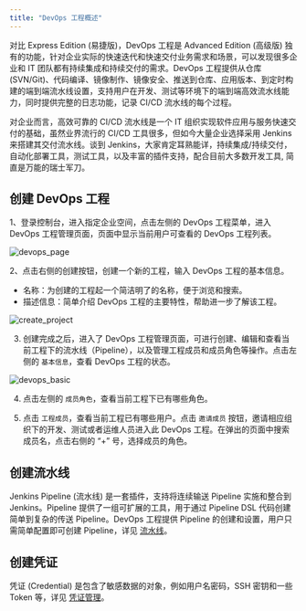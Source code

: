 ```yaml
---
title: "DevOps 工程概述"
---
```


对比 Express Edition (易捷版)，DevOps 工程是 Advanced Edition (高级版) 独有的功能，针对企业实际的快速迭代和快速交付业务需求和场景，可以发现很多企业和 IT 团队都有持续集成和持续交付的需求。DevOps 工程提供从仓库 (SVN/Git)、代码编译、镜像制作、镜像安全、推送到仓库、应用版本、到定时构建的端到端流水线设置，支持用户在开发、测试等环境下的端到端高效流水线能力，同时提供完整的日志功能，记录 CI/CD 流水线的每个过程。

对企业而言，高效可靠的 CI/CD 流水线是一个 IT 组织实现软件应用与服务快速交付的基础，虽然业界流行的 CI/CD 工具很多，但如今大量企业选择采用 Jenkins 来搭建其交付流水线。谈到 Jenkins，大家肯定耳熟能详，持续集成/持续交付，自动化部署工具，测试工具，以及丰富的插件支持，配合目前大多数开发工具, 简直是万能的瑞士军刀。


## 创建 DevOps 工程

1、登录控制台，进入指定企业空间，点击左侧的 DevOps 工程菜单，进入 DevOps 工程管理页面，页面中显示当前用户可查看的 DevOps 工程列表。 

![devops_page](/devops_page.png)

2、点击右侧的创建按钮，创建一个新的工程，输入 DevOps 工程的基本信息。

- 名称：为创建的工程起一个简洁明了的名称，便于浏览和搜索。
- 描述信息：简单介绍 DevOps 工程的主要特性，帮助进一步了解该工程。

![create_project](/devops_create_project.png)

3. 创建完成之后，进入了 DevOps 工程管理页面，可进行创建、编辑和查看当前工程下的流水线（Pipeline），以及管理工程成员和成员角色等操作。点击左侧的 `基本信息`，查看 DevOps 工程的状态。

![devops_basic](/devops_basic.png)
   
4. 点击左侧的 `成员角色`，查看当前工程下已有哪些角色。 

5. 点击 `工程成员`，查看当前工程已有哪些用户。点击 `邀请成员` 按钮，邀请相应组织下的开发、测试或者运维人员进入此 DevOps 工程。在弹出的页面中搜索成员名，点击右侧的 “+” 号，选择成员的角色。

## 创建流水线

Jenkins Pipeline (流水线) 是一套插件，支持将连续输送 Pipeline 实施和整合到 Jenkins。Pipeline 提供了一组可扩展的工具，用于通过 Pipeline DSL 代码创建简单到复杂的传送 Pipeline。DevOps 工程提供 Pipeline 的创建和设置，用户只需简单配置即可创建 Pipeline，详见
 [流水线](../pipeline)。

## 创建凭证

凭证 (Credential) 是包含了敏感数据的对象，例如用户名密码，SSH 密钥和一些 Token 等，详见 [凭证管理](../credential)。


